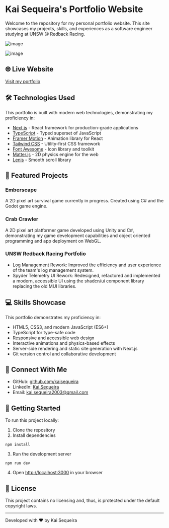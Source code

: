 # Kai Sequeira's Portfolio Website

Welcome to the repository for my personal portfolio website. This site showcases my projects, skills, and experiences as a software engineer studying at UNSW @ Redback Racing.

![image](https://github.com/user-attachments/assets/3fc9a64e-99cc-452d-8aa6-5b21c8f61e7e)

![image](https://github.com/user-attachments/assets/b1c092e0-9962-492b-a9fc-09a7c363aba5)

## 🌐 Live Website

[Visit my portfolio]()

## 🛠️ Technologies Used

This portfolio is built with modern web technologies, demonstrating my proficiency in:

- [Next.js](https://nextjs.org/) - React framework for production-grade applications
- [TypeScript](https://www.typescriptlang.org/) - Typed superset of JavaScript
- [Framer Motion](https://www.framer.com/motion/) - Animation library for React
- [Tailwind CSS](https://tailwindcss.com/) - Utility-first CSS framework
- [Font Awesome](https://fontawesome.com/) - Icon library and toolkit
- [Matter.js](https://brm.io/matter-js/) - 2D physics engine for the web
- [Lenis](https://lenis.darkroom.engineering/) - Smooth scroll library

## 🚀 Featured Projects

### Emberscape
A 2D pixel art survival game currently in progress. Created using C# and the Godot game engine. 

### Crab Crawler
A 2D pixel art platformer game developed using Unity and C#, demonstrating my game development capabilities and object oriented programming and app deployment on WebGL.

### UNSW Redback Racing Portfolio
- Log Management Rework: Improved the efficiency and user experience of the team's log management system.
- Spyder Telemetry UI Rework: Redesigned, refactored and implemented a modern, accessible UI using the shadcn/ui component library replacing the old MUI libraries.

## 💻 Skills Showcase

This portfolio demonstrates my proficiency in:

- HTML5, CSS3, and modern JavaScript (ES6+)
- TypeScript for type-safe code
- Responsive and accessible web design
- Interactive animations and physics-based effects
- Server-side rendering and static site generation with Next.js
- Git version control and collaborative development

## 🔗 Connect With Me

- GitHub: [github.com/kaisequeira](https://github.com/kaisequeira)
- LinkedIn: [Kai Sequeira](www.linkedin.com/in/kai-sequeira-3b49602ba)
- Email: kai.sequeira2003@gmail.com

## 🚀 Getting Started

To run this project locally:

1. Clone the repository
2. Install dependencies
```
npm install
```

3. Run the development server
```
npm run dev
```

4. Open [http://localhost:3000](http://localhost:3000) in your browser

## 📄 License

This project contains no licensing and, thus, is protected under the default copyright laws.

---

Developed with ❤️ by Kai Sequeira

